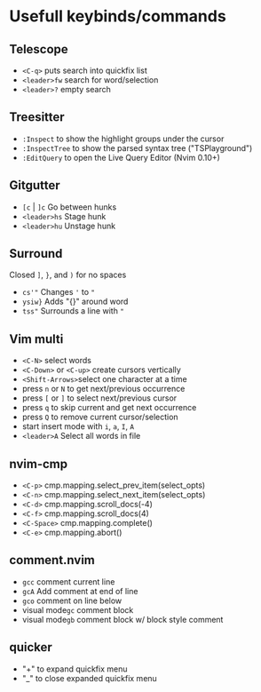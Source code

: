 # Usefull keybinds/commands

## Telescope
- `<C-q>` puts search into quickfix list
- `<leader>fw` search for word/selection
- `<leader>?` empty search

## Treesitter
- `:Inspect` to show the highlight groups under the cursor
- `:InspectTree` to show the parsed syntax tree ("TSPlayground")
- `:EditQuery` to open the Live Query Editor (Nvim 0.10+)

## Gitgutter
- `[c` | `]c` Go between hunks
- `<leader>hs` Stage hunk
- `<leader>hu` Unstage hunk

## Surround
Closed `]`, `}`, and `)` for no spaces
- `cs'"` Changes `'` to `"`
- `ysiw}` Adds "{}" around word
- `tss"` Surrounds a line with `"`

## Vim multi
- `<C-N>` select words
- `<C-Down>` or `<C-up>` create cursors vertically
- `<Shift-Arrows>`select one character at a time
- press `n` or `N` to get next/previous occurrence
- press `[` or `]` to select next/previous cursor
- press `q` to skip current and get next occurrence
- press `Q` to remove current cursor/selection
- start insert mode with `i`, `a`, `I`, `A`
- `<leader>A` Select all words in file

## nvim-cmp
- `<C-p>` cmp.mapping.select_prev_item(select_opts)
- `<C-n>` cmp.mapping.select_next_item(select_opts)
- `<C-d>` cmp.mapping.scroll_docs(-4)
- `<C-f>` cmp.mapping.scroll_docs(4)
- `<C-Space>` cmp.mapping.complete()
- `<C-e>` cmp.mapping.abort()

## comment.nvim
- `gcc` comment current line
- `gcA` Add comment at end of line
- `gco` comment on line below
- visual mode`gc` comment block
- visual mode`gb` comment block w/ block style comment

## quicker
- "+" to expand quickfix menu
- "_" to close expanded quickfix menu
